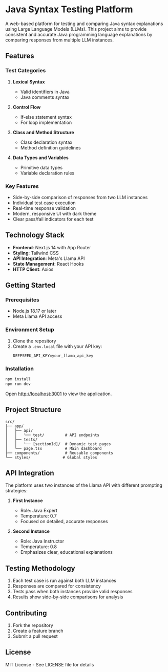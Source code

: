# Java Syntax Testing Platform

A web-based platform for testing and comparing Java syntax explanations using Large Language Models (LLMs). This project aims to provide consistent and accurate Java programming language explanations by comparing responses from multiple LLM instances.

## Features

### Test Categories
1. **Lexical Syntax**
   - Valid identifiers in Java
   - Java comments syntax

2. **Control Flow**
   - If-else statement syntax
   - For loop implementation

3. **Class and Method Structure**
   - Class declaration syntax
   - Method definition guidelines

4. **Data Types and Variables**
   - Primitive data types
   - Variable declaration rules

### Key Features
- Side-by-side comparison of responses from two LLM instances
- Individual test case execution
- Real-time response validation
- Modern, responsive UI with dark theme
- Clear pass/fail indicators for each test

## Technology Stack

- **Frontend**: Next.js 14 with App Router
- **Styling**: Tailwind CSS
- **API Integration**: Meta's Llama API
- **State Management**: React Hooks
- **HTTP Client**: Axios

## Getting Started

### Prerequisites
- Node.js 18.17 or later
- Meta Llama API access

### Environment Setup
1. Clone the repository
2. Create a `.env.local` file with your API key:
   ```env
   DEEPSEEK_API_KEY=your_llama_api_key
   ```

### Installation
```bash
npm install
npm run dev
```

Open [http://localhost:3001](http://localhost:3001) to view the application.

## Project Structure

```
src/
├── app/
│   ├── api/
│   │   └── test/         # API endpoints
│   ├── tests/
│   │   └── [sectionId]/  # Dynamic test pages
│   └── page.tsx          # Main dashboard
├── components/           # Reusable components
└── styles/              # Global styles
```

## API Integration

The platform uses two instances of the Llama API with different prompting strategies:

1. **First Instance**
   - Role: Java Expert
   - Temperature: 0.7
   - Focused on detailed, accurate responses

2. **Second Instance**
   - Role: Java Instructor
   - Temperature: 0.8
   - Emphasizes clear, educational explanations

## Testing Methodology

1. Each test case is run against both LLM instances
2. Responses are compared for consistency
3. Tests pass when both instances provide valid responses
4. Results show side-by-side comparisons for analysis

## Contributing

1. Fork the repository
2. Create a feature branch
3. Submit a pull request

## License

MIT License - See LICENSE file for details
